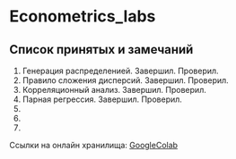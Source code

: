 # Econometrics_labs

## Список принятых и замечаний

1. Генерация распределенией. Завершил. Проверил.
2. Правило сложения дисперсий. Завершил. Проверил.
3. Корреляционный анализ. Завершил. Проверил.
4. Парная регрессия. Завершил. Проверил.
5.
6.
7.  

Ссылки на онлайн хранилища:
[GoogleColab](https://drive.google.com/drive/folders/1XbEcVASzS3khxjEvs-NWOhFAA58UNHYV?usp=drive_link)
